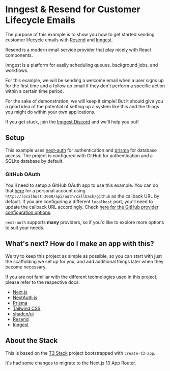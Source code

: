# Inngest & Resend for Customer Lifecycle Emails

The purpose of this example is to show you how to get started sending customer lifecycle emails with [Resend](https://resend.com/) and [Inngest](https://inngest.com/).

Resend is a modern email service provider that play nicely with React components.

Inngest is a platform for easily scheduling queues, background jobs, and workflows.

For this example, we will be sending a welcome email when a user signs up for the first time and a follow up email if they don't perform a specific action within a certain time period.

For the sake of demonstration, we will keep it simple! But it should give you a good idea of the potential of setting up a system like this and the things you might do within your own applications.

If you get stuck, join the [Inngest Discord](https://www.inngest.com/discord) and we'll help you out!

## Setup

This example uses [next-auth](https://next-auth.js.org/) for authentication and [prisma](https://www.prisma.io/) for database access. The project is configured with GitHub for authentication and a SQLite database by default.

### GitHub OAuth

You'll need to setup a GitHub OAuth app to use this example. You can do that [here](https://github.com/settings/developers) for a personal account using `http://localhost:3000/api/auth/callback/github` as the callback URL by default. If you are configuring a different `localhost` port, you'll need to update the callback URL accordingly. Check [here for the GitHub provider configuration options](https://next-auth.js.org/providers/github).

`next-auth` supports **many** providers, so if you'd like to explore more options to suit your needs.

## What's next? How do I make an app with this?

We try to keep this project as simple as possible, so you can start with just the scaffolding we set up for you, and add additional things later when they become necessary.

If you are not familiar with the different technologies used in this project, please refer to the respective docs.

- [Next.js](https://nextjs.org)
- [NextAuth.js](https://next-auth.js.org)
- [Prisma](https://prisma.io)
- [Tailwind CSS](https://tailwindcss.com)
- [shadcn/ui](https://ui.shadcn.com/)
- [Resend](https://resend.com/)
- [Inngest](https://inngest.com/)

## About the Stack

This is based on the [T3 Stack](https://create.t3.gg/) project bootstrapped with `create-t3-app`.

It's had some changes to migrate to the Next.js 13 App Router.
